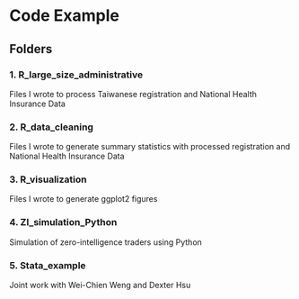 # Code Example

## Folders

### 1. R_large_size_administrative
Files I wrote to process Taiwanese registration and National Health Insurance Data

### 2. R_data_cleaning
Files I wrote to generate summary statistics with processed registration and National Health Insurance Data

### 3. R_visualization
Files I wrote to generate ggplot2 figures

### 4. ZI_simulation_Python
Simulation of zero-intelligence traders using Python

### 5. Stata_example
Joint work with Wei-Chien Weng and Dexter Hsu
